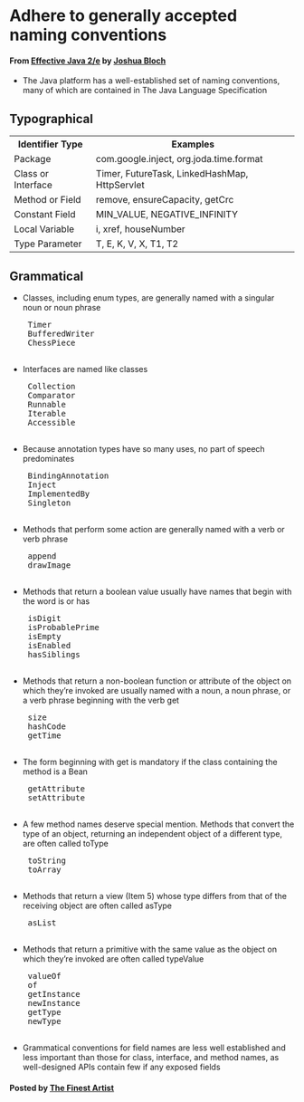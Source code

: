 # Adhere to generally accepted naming conventions

#### From <u>[Effective Java 2/e](https://books.google.co.kr/books/about/Effective_Java.html?id=ka2VUBqHiWkC&hl=en)</u> by <u>[Joshua Bloch](https://en.wikipedia.org/wiki/Joshua_Bloch)</u>

* The Java platform has a well-established set of naming conventions, many of which are contained in The Java Language Specification  

## Typographical

<table id="markdown-table">
   <tr>
      <th>Identifier Type</th>
      <th>Examples</th>
   </tr>
   <tr>
      <td>Package</td>
      <td>com.google.inject, org.joda.time.format</td>
   </tr>
   <tr>
      <td>Class or Interface</td>
      <td>Timer, FutureTask, LinkedHashMap, HttpServlet</td>
   </tr>
   <tr>
      <td>Method or Field</td>
      <td>remove, ensureCapacity, getCrc</td>
   </tr>
   <tr>
      <td>Constant Field</td>
      <td>MIN_VALUE, NEGATIVE_INFINITY</td>
   </tr>
   <tr>
      <td>Local Variable</td>
      <td>i, xref, houseNumber</td>
   </tr>
   <tr>
      <td>Type Parameter</td>
      <td>T, E, K, V, X, T1, T2</td>
   </tr>
</table>

## Grammatical
* Classes, including enum types, are generally named with a singular noun or noun phrase
   <pre class="prettyprint">
   Timer
   BufferedWriter
   ChessPiece
   </pre>

* Interfaces are named like classes
   <pre class="prettyprint">
   Collection
   Comparator
   Runnable
   Iterable
   Accessible
   </pre>

* Because annotation types have so many uses, no part of speech predominates
   <pre class="prettyprint">
   BindingAnnotation
   Inject
   ImplementedBy
   Singleton
   </pre>

* Methods that perform some action are generally named with a verb or verb phrase
   <pre class="prettyprint">
   append
   drawImage
   </pre>

* Methods that return a boolean value usually have names that begin with the word is or has
   <pre class="prettyprint">
   isDigit
   isProbablePrime
   isEmpty
   isEnabled
   hasSiblings
   </pre>

* Methods that return a non-boolean function or attribute of the object on which they’re invoked are usually named with a noun, a noun phrase, or a verb phrase beginning with the verb get
   <pre class="prettyprint">
   size
   hashCode
   getTime
   </pre>

* The form beginning with get is mandatory if the class containing the method is a Bean
   <pre class="prettyprint">
   getAttribute
   setAttribute
   </pre>

* A few method names deserve special mention. Methods that convert the type of an object, returning an independent object of a different type, are often called toType
   <pre class="prettyprint">
   toString
   toArray
   </pre>

* Methods that return a view (Item 5) whose type differs from that of the receiving object are often called asType
   <pre class="prettyprint">
   asList
   </pre>

* Methods that return a primitive with the same value as the object on which they’re invoked are often called typeValue
   <pre class="prettyprint">
   valueOf
   of
   getInstance
   newInstance
   getType
   newType
   </pre>

* Grammatical conventions for field names are less well established and less important than those for class, interface, and method names, as well-designed APIs contain few if any exposed fields

#### Posted by <u>[The Finest Artist](http://thefinestartist.com)</u>
